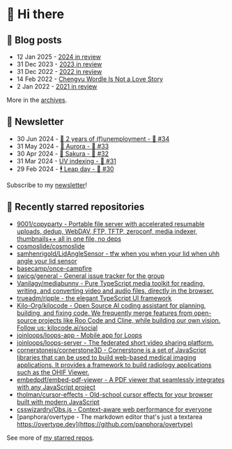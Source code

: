 # 👋 Hi there

## 📝 Blog posts

<!-- feed start -->
- 12 Jan 2025 - [2024 in review](https://cheeaun.com/blog/2025/01/2024-in-review/)
- 31 Dec 2023 - [2023 in review](https://cheeaun.com/blog/2023/12/2023-in-review/)
- 31 Dec 2022 - [2022 in review](https://cheeaun.com/blog/2022/12/2022-in-review/)
- 14 Feb 2022 - [Chengyu Wordle Is Not a Love Story](https://cheeaun.com/blog/2022/02/chengyu-wordle-is-not-a-love-story/)
- 2 Jan 2022 - [2021 in review](https://cheeaun.com/blog/2022/01/2021-in-review/)
<!-- feed end -->

More in the [archives](https://cheeaun.com/blog/archives/).

## 📰 Newsletter

<!-- newsletter start -->
- 30 Jun 2024 - [🎂 2 years of (f)unemployment - 🥫 #34](https://cheeaun.substack.com/p/2-years-of-funemployment-34)
- 31 May 2024 - [🌌 Aurora - 🥫 #33](https://cheeaun.substack.com/p/aurora-33)
- 30 Apr 2024 - [🌸 Sakura - 🥫 #32](https://cheeaun.substack.com/p/sakura-32)
- 31 Mar 2024 - [UV indexing - 🥫 #31](https://cheeaun.substack.com/p/uv-indexing-31)
- 29 Feb 2024 - [🕴️ Leap day - 🥫 #30](https://cheeaun.substack.com/p/leap-day-30)
<!-- newsletter end -->

Subscribe to my [newsletter](https://cheeaun.substack.com/)!

## 🌟 Recently starred repositories

<!-- starred repos start -->
- [9001/copyparty - Portable file server with accelerated resumable uploads, dedup, WebDAV, FTP, TFTP, zeroconf, media indexer, thumbnails++ all in one file, no deps](https://github.com/9001/copyparty)
- [cosmoslide/cosmoslide](https://github.com/cosmoslide/cosmoslide)
- [samhenrigold/LidAngleSensor - tfw when you when your lid when uhh angle your lid sensor](https://github.com/samhenrigold/LidAngleSensor)
- [basecamp/once-campfire](https://github.com/basecamp/once-campfire)
- [swicg/general - General issue tracker for the group](https://github.com/swicg/general)
- [Vanilagy/mediabunny - Pure TypeScript media toolkit for reading, writing, and converting video and audio files, directly in the browser.](https://github.com/Vanilagy/mediabunny)
- [trueadm/ripple - the elegant TypeScript UI framework](https://github.com/trueadm/ripple)
- [Kilo-Org/kilocode - Open Source AI coding assistant for planning, building, and fixing code. We frequently merge features from open-source projects like Roo Code and Cline, while building our own vision. Follow us: kilocode.ai/social](https://github.com/Kilo-Org/kilocode)
- [joinloops/loops-app - Mobile app for Loops](https://github.com/joinloops/loops-app)
- [joinloops/loops-server - The federated short video sharing platform.](https://github.com/joinloops/loops-server)
- [cornerstonejs/cornerstone3D - Cornerstone is a set of JavaScript libraries that can be used to build web-based medical imaging applications. It provides a framework to build radiology applications such as the OHIF Viewer.](https://github.com/cornerstonejs/cornerstone3D)
- [embedpdf/embed-pdf-viewer - A PDF viewer that seamlessly integrates with any JavaScript project](https://github.com/embedpdf/embed-pdf-viewer)
- [tholman/cursor-effects - Old-school cursor effects for your browser built with modern JavaScript](https://github.com/tholman/cursor-effects)
- [csswizardry/Obs.js - Context-aware web performance for everyone](https://github.com/csswizardry/Obs.js)
- [panphora/overtype - The markdown editor that's just a textarea https://overtype.dev](https://github.com/panphora/overtype)
<!-- starred repos end -->

See more of [my starred repos](https://github.com/stars/cheeaun/).
